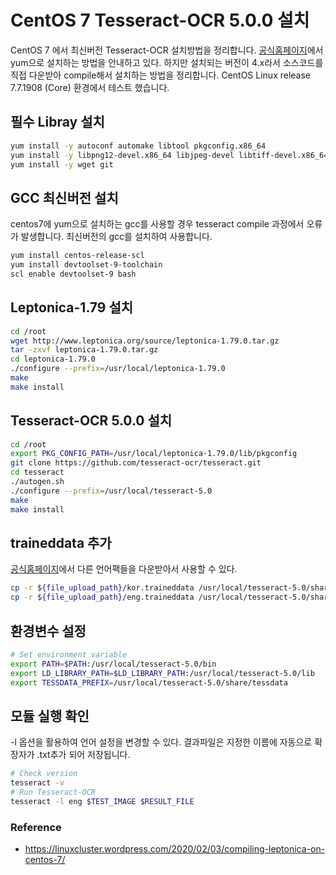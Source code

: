 # CentOS 7 Tesseract-OCR 5.0.0 설치
CentOS 7 에서 최신버전 Tesseract-OCR 설치방법을 정리합니다. [공식홈페이지](https://github.com/tesseract-ocr/tesseract/wiki)에서 yum으로 설치하는 방법을 안내하고 있다.
하지만 설치되는 버전이 4.x라서 소스코드를 직접 다운받아 compile해서 설치하는 방법을 정리합니다. CentOS Linux release 7.7.1908 (Core) 환경에서 테스트 했습니다.

## 필수 Libray 설치

```bash
yum install -y autoconf automake libtool pkgconfig.x86_64
yum install -y libpng12-devel.x86_64 libjpeg-devel libtiff-devel.x86_64 zlib-devel.x86_64
yum install -y wget git
```

## GCC 최신버전 설치

centos7에 yum으로 설치하는 gcc를 사용할 경우 tesseract compile 과정에서 오류가 발생합니다. 최신버전의 gcc를 설치하여 사용합니다.

```bash
yum install centos-release-scl
yum install devtoolset-9-toolchain
scl enable devtoolset-9 bash
```

## Leptonica-1.79 설치

```bash
cd /root
wget http://www.leptonica.org/source/leptonica-1.79.0.tar.gz
tar -zxvf leptonica-1.79.0.tar.gz
cd leptonica-1.79.0
./configure --prefix=/usr/local/leptonica-1.79.0
make
make install
```

## Tesseract-OCR 5.0.0 설치

```bash
cd /root
export PKG_CONFIG_PATH=/usr/local/leptonica-1.79.0/lib/pkgconfig
git clone https://github.com/tesseract-ocr/tesseract.git
cd tesseract
./autogen.sh
./configure --prefix=/usr/local/tesseract-5.0 
make
make install
```

## traineddata 추가

[공식홈페이지](https://github.com/tesseract-ocr/tesseract/wiki)에서 다른 언어팩들을 다운받아서 사용할 수 있다.
```bash
cp -r ${file_upload_path}/kor.traineddata /usr/local/tesseract-5.0/share/tessdata
cp -r ${file_upload_path}/eng.traineddata /usr/local/tesseract-5.0/share/tessdata
```

## 환경변수 설정

```bash
# Set environment variable
export PATH=$PATH:/usr/local/tesseract-5.0/bin
export LD_LIBRARY_PATH=$LD_LIBRARY_PATH:/usr/local/tesseract-5.0/lib
export TESSDATA_PREFIX=/usr/local/tesseract-5.0/share/tessdata
```

## 모듈 실행 확인

-l 옵션을 활용하여 언어 설정을 변경할 수 있다. 결과파일은 지정한 이름에 자동으로 확장자가 .txt추가 되어 저장됩니다.

```bash
# Check version
tesseract -v
# Run Tesseract-OCR
tesseract -l eng $TEST_IMAGE $RESULT_FILE
```

### Reference

* https://linuxcluster.wordpress.com/2020/02/03/compiling-leptonica-on-centos-7/